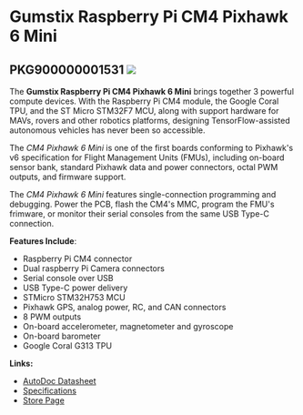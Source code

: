 # Gumstix Raspberry Pi CM4 Pixhawk 6 Mini
## PKG900000001531 ![][thumbnail]

The **Gumstix Raspberry Pi CM4 Pixhawk 6 Mini** brings together 3 powerful compute devices.  With the Raspberry Pi CM4 module, the Google Coral TPU, and the ST Micro STM32F7 MCU, along with support hardware for MAVs, rovers and other robotics platforms,  designing TensorFlow-assisted autonomous vehicles has never been so accessible.

The *CM4 Pixhawk 6 Mini* is one of the first boards conforming to Pixhawk's v6 specification for Flight Management Units (FMUs), including on-board sensor bank, standard Pixhawk data and power connectors, octal PWM outputs, and firmware support.

The *CM4 Pixhawk 6 Mini* features single-connection programming and debugging.  Power the PCB, flash the CM4's MMC, program the FMU's frimware, or monitor their serial consoles from the same USB Type-C connection.

__Features Include__:
* Raspberry Pi CM4 connector
* Dual raspberry Pi Camera connectors
* Serial console over USB
* USB Type-C power delivery
* STMicro STM32H753 MCU
* Pixhawk GPS, analog power, RC, and CAN connectors
* 8 PWM outputs
* On-board accelerometer, magnetometer and gyroscope
* On-board barometer
* Google Coral G313 TPU

__Links:__
* [AutoDoc Datasheet][autodoc]
* [Specifications][spec]
* [Store Page][store]

[thumbnail]: about:blank
[autodoc]: PKG900000001531_AutoDoc.pdf
[spec]: PKG900000001531_SpecSheet.pdf
[store]: https://store.gumstix.com/cm4-pixhawk6-mini/
